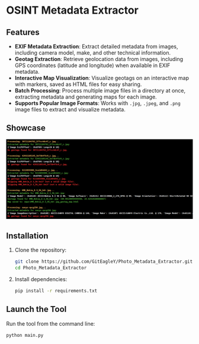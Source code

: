 
# OSINT Metadata Extractor

## Features
- **EXIF Metadata Extraction**: Extract detailed metadata from images, including camera model, make, and other technical information.
- **Geotag Extraction**: Retrieve geolocation data from images, including GPS coordinates (latitude and longitude) when available in EXIF metadata.
- **Interactive Map Visualization**: Visualize geotags on an interactive map with markers, saved as HTML files for easy sharing.
- **Batch Processing**: Process multiple image files in a directory at once, extracting metadata and generating maps for each image.
- **Supports Popular Image Formats**: Works with `.jpg`, `.jpeg`, and `.png` image files to extract and visualize metadata.

## Showcase

![showcase](showcase.png)

## Installation
1. Clone the repository:
   ```bash
   git clone https://github.com/GitEagleY/Photo_Metadata_Extractor.git
   cd Photo_Metadata_Extractor
   ```
2. Install dependencies:
   ```bash
   pip install -r requirements.txt
   ```

## Launch the Tool
Run the tool from the command line:
```bash
python main.py
```

